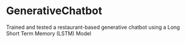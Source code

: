 # GenerativeChatbot
Trained and tested a restaurant-based generative chatbot using a Long Short Term Memory (LSTM) Model
